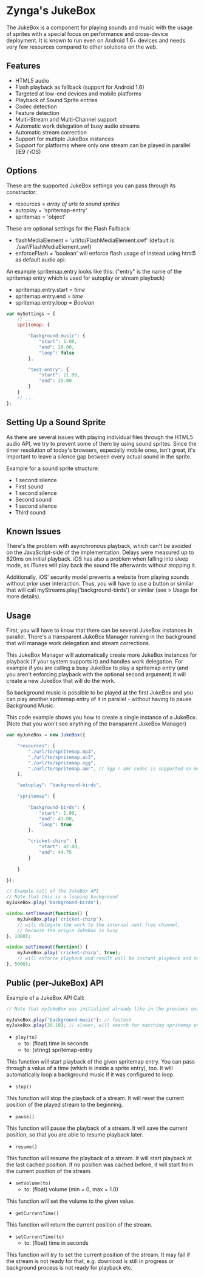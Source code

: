 
Zynga's JukeBox
==============

The JukeBox is a component for playing sounds and music with the usage of sprites with a special
focus on performance and cross-device deployment. It is known to run even on Android 1.6+ devices
and needs very few resources compared to other solutions on the web.


Features
--------

* HTML5 audio
* Flash playback as fallback (support for Android 1.6)
* Targeted at low-end devices and mobile platforms
* Playback of Sound Sprite entries
* Codec detection
* Feature detection
* Multi-Stream and Multi-Channel support
* Automatic work delegation of busy audio streams
* Automatic stream correction
* Support for multiple JukeBox instances
* Support for platforms where only one stream can be played in parallel (IE9 / iOS)


Options
-------

These are the supported JukeBox settings you can pass through its constructor:

* resources = *array of urls to sound sprites*
* autoplay = 'spritemap-entry'
* spritemap = 'object'

These are optional settings for the Flash Fallback:

* flashMediaElement = 'url/to/FlashMediaElement.swf' (default is ./swf/FlashMediaElement.swf)
* enforceFlash = 'boolean' will enforce flash usage of instead using html5 as default audio api.

An example spritemap.entry looks like this: ("entry" is the name of the spritemap entry which is used for autoplay or stream playback)

* spritemap.entry.start = *time*
* spritemap.entry.end = *time*
* spritemap.entry.loop = *Boolean*


```js
var mySettings = {
	// ...
	spritemap: {

		"background-music": {
			"start": 1.00,
			"end": 20.00,
			"loop": false
		},

		"test-entry": {
			"start": 21.00,
			"end": 25.00
		}
	}
	// ...
};
```



Setting Up a Sound Sprite
-------------------------

As there are several issues with playing individual files through the HTML5 audio API, we try to prevent some of them by using sound sprites. Since the timer resolution of today's browsers, especially mobile ones, isn't great, it's important to leave a silence gap between every actual sound in the sprite.

Example for a sound sprite structure:

* 1 second silence
* First sound
* 1 second silence
* Second sound
* 1 second silence
* Third sound

Known Issues
------------

There's the problem with asynchronous playback, which can't be avoided on the JavaScript-side of the implementation. Delays were measured up to 820ms on initial playback. iOS has also a problem when falling into sleep mode, as iTunes will play back the sound file afterwards without stopping it.

Additionally, iOS' security model prevents a website from playing sounds without prior user interaction. Thus, you will have to use a button or similar that will call myStreams.play('background-birds') or similar (see > Usage for more details).


Usage
-----

First, you will have to know that there can be several JukeBox instances in parallel.
There's a transparent JukeBox Manager running in the background that will manage work delegation and stream corrections.

This JukeBox Manager will automatically create more JukeBox instances for playback (if your system supports it) and
handles work delegation. For example if you are calling a busy JukeBox to play a spritemap entry (and you aren't enforcing
playback with the optional second argument) it will create a new JukeBox that will do the work.

So background music is possible to be played at the first JukeBox and you can play another spritemap entry of it in parallel - without having to pause Background Music.

This code example shows you how to create a single instance of a JukeBox.
(Note that you won't see anything of the transparent JukeBox Manager)

```js
var myJukeBox = new JukeBox({

	"resources": [
		"./url/to/spritemap.mp3",
		"./url/to/spritemap.ac3",
		"./url/to/spritemap.ogg",
		"./url/to/spritemap.amr", // 3gp / amr codec is supported on most devices. Crappy codec, but cool fallback! =)
	],

	"autoplay": "background-birds",

	"spritemap": {
	
		"background-birds": {
			"start": 1.00,
			"end": 41.00,
			"loop": true
		},

		"cricket-chirp": {
			"start": 42.00,
			"end": 44.75
		}
	
	}

});

// Example call of the JukeBox API
// Note that this is a looping background
myJukeBox.play('background-birds');

window.setTimeout(function() {
	myJukeBox.play('cricket-chirp');
	// will delegate the work to the internal next free channel,
	// because the origin JukeBox is busy
}, 1000);

window.setTimeout(function() {
	myJukeBox.play('cricket-chirp', true);
	// will enforce playback and result will be instant playback and no background music afterwards
}, 5000);
```


Public (per-JukeBox) API
-----------------------

Example of a JukeBox API Call:

```js
// Note that myJukeBox was initialized already like in the previous example (see > Usage)

myJukeBox.play("background-music"); // fastest
myJukeBox.play(20.10); // slower, will search for matching spritemap entry
```


* `play(to)`
	* to: (float) time in seconds
	* to: (string) spritemap-entry

This function will start playback of the given spritemap entry.
You can pass through a value of a time (which is inside a sprite entry), too. It will automatically loop a background music
if it was configured to loop.


* `stop()`

This function will stop the playback of a stream.
It will reset the current position of the played stream to the beginning.


* `pause()`

This function will pause the playback of a stream.
It will save the current position, so that you are able to resume playback later.


* `resume()`

This function will resume the playback of a stream.
It will start playback at the last cached position. If no position was cached before, it will start from the current position of the stream.


* `setVolume(to)`
	* to: (float) volume (min = 0, max = 1.0)

This function will set the volume to the given value.


* `getCurrentTime()`

This function will return the current position of the stream.


* `setCurrentTime(to)`
	* to: (float) time in seconds

This function will *try* to set the current position of the stream. It may fail if the stream is not ready for that, 
e.g. download is still in progress or background process is not ready for playback etc.


